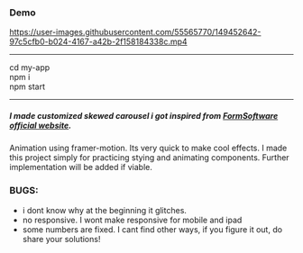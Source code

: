 ### Demo
https://user-images.githubusercontent.com/55565770/149452642-97c5cfb0-b024-4167-a42b-2f158184338c.mp4 <br><hr>
cd my-app <br> 
npm i <br> 
npm start <br> 
<hr>

##### I made customized skewed carousel i got inspired from [FormSoftware official website](https://www.fromsoftware.jp/jp/).  <br> 

Animation using framer-motion. Its very quick to make cool effects. I made this project simply for practicing stying and animating components. Further implementation will be added if viable. <br> 

### BUGS:
+ i dont know why at the beginning it glitches. 
+ no responsive. I wont make responsive for mobile and ipad
+ some numbers are fixed. I cant find other ways, if you figure it out, do share your solutions!
